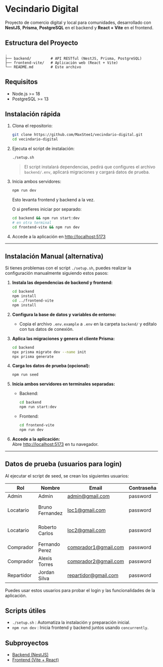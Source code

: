 # Vecindario Digital

Proyecto de comercio digital y local para comunidades, desarrollado con **NestJS**, **Prisma**, **PostgreSQL** en el backend y **React + Vite** en el frontend.

## Estructura del Proyecto

```
.
├── backend/         # API RESTful (NestJS, Prisma, PostgreSQL)
├── frontend-vite/   # Aplicación web (React + Vite)
└── README.md        # Este archivo
```

## Requisitos

- Node.js >= 18
- PostgreSQL >= 13

## Instalación rápida

1. Clona el repositorio:
   ```sh
   git clone https://github.com/MaxStee1/vecindario-digital.git
   cd vecindario-digital
   ```

2. Ejecuta el script de instalación:
   ```sh
   ./setup.sh
   ```

   > El script instalará dependencias, pedirá que configures el archivo `backend/.env`, aplicará migraciones y cargará datos de prueba.

3. Inicia ambos servidores:
   ```sh
   npm run dev
   ```
   Esto levanta frontend y backend a la vez.

   O si prefieres iniciar por separado:
   ```sh
   cd backend && npm run start:dev
   # en otra terminal
   cd frontend-vite && npm run dev
   ```

4. Accede a la aplicación en [http://localhost:5173](http://localhost:5173)

---

## Instalación Manual (alternativa)

Si tienes problemas con el script `./setup.sh`, puedes realizar la configuración manualmente siguiendo estos pasos:

1. **Instala las dependencias de backend y frontend:**
   ```bash
   cd backend
   npm install
   cd ../frontend-vite
   npm install
   ```

2. **Configura la base de datos y variables de entorno:**
   - Copia el archivo `.env.example` a `.env` en la carpeta `backend/` y edítalo con tus datos de conexión.

3. **Aplica las migraciones y genera el cliente Prisma:**
   ```bash
   cd backend
   npx prisma migrate dev --name init
   npx prisma generate
   ```

4. **Carga los datos de prueba (opcional):**
   ```bash
   npm run seed
   ```

5. **Inicia ambos servidores en terminales separadas:**
   - Backend:
     ```bash
     cd backend
     npm run start:dev
     ```
   - Frontend:
     ```bash
     cd frontend-vite
     npm run dev
     ```

6. **Accede a la aplicación:**  
   Abre [http://localhost:5173](http://localhost:5173) en tu navegador.

---

## Datos de prueba (usuarios para login)
Al ejecutar el script de seed, se crean los siguientes usuarios:


| Rol        | Nombre            | Email                | Contraseña | Notas                              |
|------------|-------------------|----------------------|------------|------------------------------------|
| Admin      | Admin             | admin@gmail.com      | password   |                                    |
| Locatario  | Bruno Fernandez   | loc1@gmail.com       | password   | Tienda: Almacen Future             |
| Locatario  | Roberto Carlos    | loc2@gmail.com       | password   | Tienda: Verdulería Dia a Dia       |
| Comprador  | Fernando Perez    | comprador1@gmail.com | password   |                                    |
| Comprador  | Alexis Torres     | comprador2@gmail.com | password   |                                    |
| Repartidor | Jordan Silva      | repartidor@gmail.com | password   |                                    |

Puedes usar estos usuarios para probar el login y las funcionalidades de la aplicación.


## Scripts útiles

- `./setup.sh` : Automatiza la instalación y preparación inicial.
- `npm run dev` : Inicia frontend y backend juntos usando `concurrently`.

## Subproyectos

- [Backend (NestJS)](backend/README.md)
- [Frontend (Vite + React)](frontend-vite/README.md)